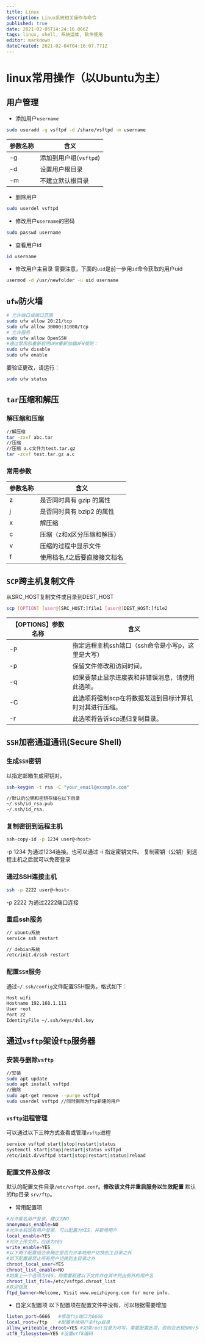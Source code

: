 ```yaml
---
title: Linux
description: Linux系统相关操作与命令
published: true
date: 2021-02-05T14:24:16.066Z
tags: linux, shell, 系统运维, 软件使用
editor: markdown
dateCreated: 2021-02-04T04:16:07.771Z
---
```


# linux常用操作（以Ubuntu为主）
## 用户管理

- 添加用户`username`
```bash
sudo useradd -g vsftpd -d /share/vsftpd -m username
```
参数名称|含义
---|---
-g|添加到用户组(`vsftpd`)
-d|设置用户根目录
-m|不建立默认根目录

- 删除用户
```bash
sudo userdel vsftpd
```

- 修改用户`username`的密码
```bash
sudo passwd username
```
- 查看用户id
```bash
id username
```
- 修改用户主目录
需要注意，下面的`uid`是前一步用`id`命令获取的用户uid
```bash
usermod -d /usr/newfolder -u uid username
```
## `ufw`防火墙

```bash
# 允许端口或端口范围
sudo ufw allow 20:21/tcp
sudo ufw allow 30000:31000/tcp
# 允许服务
sudo ufw allow OpenSSH
#通过禁用和重新启用UFW重新加载UFW规则：
sudo ufw disable
sudo ufw enable
```
要验证更改，请运行：
```bash
sudo ufw status
```

## `tar`压缩和解压

### 解压缩和压缩
```bash
//解压缩
tar -zxvf abc.tar
//压缩
//压缩 a.c文件为test.tar.gz
tar -zcvf test.tar.gz a.c   
```

### 常用参数
参数名称|含义
---|---
z | 是否同时具有 gzip 的属性
j | 是否同时具有 bzip2 的属性
x | 解压缩
c | 压缩（z和x区分压缩和解压）
v | 压缩的过程中显示文件
f | 使用档名,f之后要直接接文档名

## `SCP`跨主机复制文件

从SRC_HOST复制文件或目录到DEST_HOST
```bash
scp [OPTION] [user@]SRC_HOST:]file1 [user@]DEST_HOST:]file2
```
【OPTIONS】参数名称|含义
---|---
-P|指定远程主机ssh端口（ssh命令是小写p，这里是大写）
-p|保留文件修改和访问时间。
-q|如果要禁止显示进度表和非错误消息，请使用此选项。
-C|此选项将强制scp在将数据发送到目标计算机时对其进行压缩。
-r|此选项将告诉scp递归复制目录。

## `SSH`加密通道通讯(Secure Shell)

### 生成`SSH`密钥

以指定邮箱生成密钥对。
```bash
ssh-keygen -t rsa -C "your_email@example.com"

//默认的公钥和密钥存储在以下目录
~/.ssh/id_rsa.pub
~/.ssh/id_rsa.
```
### 复制密钥到远程主机

```bash
ssh-copy-id -p 1234 user@<host>
```
-p 1234 为通过1234连接。也可以通过 -i 指定密钥文件。
复制密钥（公钥）到远程主机之后就可以免密登录

### 通过SSH连接主机
```bash
ssh -p 2222 user@<host>
```
-p 2222 为通过2222端口连接

### 重启ssh服务

```bash
// ubuntu系统
service ssh restart

// debian系统
/etc/init.d/ssh restart
 ```
 
### 配置`SSH`服务
通过`~/.ssh/config`文件配置SSH服务。格式如下：
```bash
Host wifi
Hostname 192.168.1.111
User root
Port 22
IdentityFile ~/.ssh/keys/dsl.key
```

## 通过`vsftp`架设`ftp`服务器

### 安装与删除`vsftp`
```bash
//安装
sudo apt update 
sudo apt install vsftpd
//删除
sudo apt-get remove --purge vsftpd
sudo userdel vsftpd //同时删除为ftp新建的用户
```
### `vsftp`进程管理

可以通过以下三种方式查看或管理`vsftp`进程
```bash
service vsftpd start|stop|restart|status
systemctl start|stop|restart|status vsftpd
/etc/init.d/vsftpd start|stop|restart|status|reload
```

### 配置文件及修改

默认的配置文件目录`/etc/vsftpd.conf`。**修改该文件并重启服务以生效配置**
默认的ftp目录 `srv/ftp`。

- 常用配置项
```bash
#允许匿名用户登录，建议为NO
anonymous_enable=NO
#允许本机现有用户登录，可以配置为YES，并新增用户
local_enable=YES
#允许上传文件，应该为YES
write_enable=YES
#以下两个配置组合来确定是否允许本地用户切换到主目录之外
#如下配置是禁止所有用户切换到主目录之外
chroot_local_user=YES
chroot_list_enable=NO
#如果上一个选项为YES，则需要新建以下文件并在其中列出例外的用户名
chroot_list_file=/etc/vsftpd.chroot_list
#欢迎信息
ftpd_banner=Welcome, Visit www.weizhiyong.com for more info.
```

- 自定义配置项
以下配置项在配置文件中没有，可以根据需要增加
```bash
listen_port=6666   #修改ftp端口为6666
local_root=/ftp    #配置本地用户主ftp目录
allow_writeable_chroot=YES #如果root目录为可写，需要配置此项，否则会出现500/501错误
utf8_filesystem=YES #设置utf8编码
```

